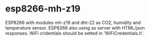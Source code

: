 # esp8266-mh-z19

ESP8266 with modules mh-z19 and dht-22 as CO2, humidity and temperature sensor. 
ESP8266 also using as server with HTML/json responses.
WiFi cridentials should be setted in 'WiFiCredentials.h'.
